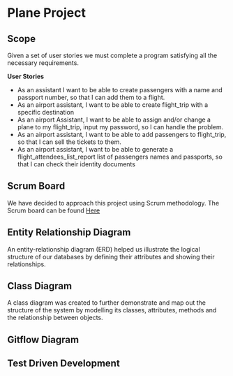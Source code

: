 # Plane Project

## Scope 
Given a set of user stories we must complete a program satisfying all the necessary requirements. 

**User Stories**
- As an assistant I want to be able to create passengers with a name and passport number, so that I can add them to
  a flight.
- As an airport assistant, I want to be able to create flight_trip with a specific destination
- As an airport Assistant, I want to be able to assign and/or change a plane to my flight_trip, input my password,
  so I can handle the problem.
- As an airport assistant, I want to be able to add passengers to flight_trip, so that I can sell the tickets to them.
- As an airport assistant, I want to be able to generate a flight_attendees_list_report list of passengers names 
  and passports, so that I can check their identity documents

## Scrum Board 
We have decided to approach this project using Scrum methodology. 
The Scrum board can be found [Here](https://github.com/engineering89-plane-project-group-3/project/projects/1)

## Entity Relationship Diagram
An entity-relationship diagram (ERD) helped us illustrate the logical structure of our databases by defining their
attributes and showing their relationships. 

## Class Diagram 
A class diagram was created to further demonstrate and  map out the structure of the system by modelling its classes, 
attributes, methods and the relationship between objects. 

## Gitflow Diagram

## Test Driven Development 